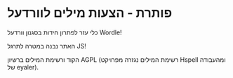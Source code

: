 # פותרת - הצעות מילים לוורדעל
כלי עזר לפתרון חידות בסגנון וורדעל Wordle!

האתר נבנה במטרה לתרגל JS!

הקוד ורשימת המילים ברשיון AGPL (רשימת המילים נגזרה מפרויקט Hspell ומהעבודה של eyaler).
